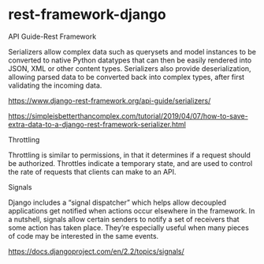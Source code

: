 # rest-framework-django
API Guide-Rest Framework

Serializers allow complex data such as querysets and model instances to be converted to native 
Python datatypes that can then be easily rendered into JSON, XML or other content types.
Serializers also provide deserialization, allowing parsed data to be converted back into complex types, after first validating the
incoming data.

https://www.django-rest-framework.org/api-guide/serializers/

https://simpleisbetterthancomplex.com/tutorial/2019/04/07/how-to-save-extra-data-to-a-django-rest-framework-serializer.html

Throttling


Throttling is similar to permissions, in that it determines if a request should be authorized. Throttles indicate a temporary state,
and are used to control the rate of requests that clients can make to an API.



Signals

Django includes a “signal dispatcher” which helps allow decoupled applications get notified when actions occur elsewhere in the framework.
In a nutshell, signals allow certain senders to notify a set of receivers that some action has taken place. They’re especially useful when
many pieces of code may be interested in the same events.

https://docs.djangoproject.com/en/2.2/topics/signals/


